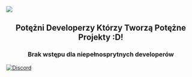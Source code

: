 <img src="https://raw.githubusercontent.com/SiusiakDevelopers/.github/main/profile/siusiak-developers-logo2.png">

## <p align="center">Potężni Developerzy Którzy Tworzą Potężne Projekty :D!
### <p align="center">Brak wstępu dla niepełnosprytnych developerów

[![Discord](https://img.shields.io/discord/993957852878213260?color=ff55ff&label=FanthPlay%20Discord&style=for-the-badge)](http://dc.fanthplay.pl/)
